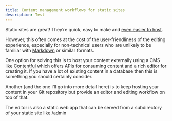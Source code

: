 ```yaml
---
title: Content management workflows for static sites
description: Test
---
```


Static sites are great! They’re quick, easy to make and [even easier to host](https://www.netlify.com). 

However, this often comes at the cost of the user-friendliness of the editing experience, especially for non-technical users who are unlikely to be familiar with [Markdown](https://daringfireball.net/projects/markdown/) or similar formats.

One option for solving this is to host your content externally using a CMS like [Contentful](https://www.contentful.com) which offers APIs for consuming content and a rich editor for creating it. If you have a lot of existing content in a database then this is something you should certainly consider.

Another (and the one I’ll go into more detail here) is to keep hosting your content in your Git repository but provide an editor and editing workflow on top of that.

The editor is also a static web app that can be served from a subdirectory of your static site like /admin